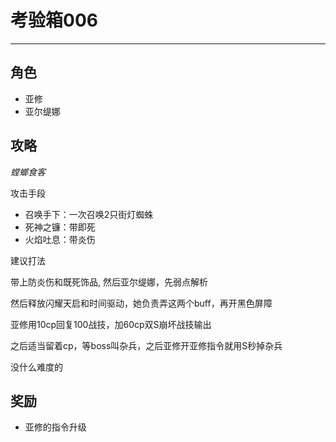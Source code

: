 # 考验箱006

---

## 角色

- 亚修
- 亚尔缇娜

## 攻略

*螳螂食客*

攻击手段
- 召唤手下：一次召唤2只街灯蜘蛛
- 死神之镰：带即死
- 火焰吐息：带炎伤

建议打法

带上防炎伤和既死饰品, 然后亚尔缇娜，先弱点解析

然后释放闪耀天启和时间驱动，她负责弄这两个buff，再开黑色屏障

亚修用10cp回复100战技，加60cp双S崩坏战技输出

之后适当留着cp，等boss叫杂兵，之后亚修开亚修指令就用S秒掉杂兵

没什么难度的

## 奖励

- 亚修的指令升级